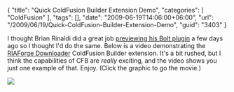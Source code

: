 {
	"title": "Quick ColdFusion Builder Extension Demo",
	"categories": [
		"ColdFusion"
	],
	"tags": [],
	"date": "2009-06-19T14:06:00+06:00",
	"url": "/2009/06/19/Quick-ColdFusion-Builder-Extension-Demo",
	"guid": "3403"
}

I thought Brian Rinaldi did a great job <a href="http://www.remotesynthesis.com/post.cfm/preview-of-the-framework-skeletons-bolt-plugin">previewing his Bolt plugin</a> a few days ago so I thought I'd do the same. Below is a video demonstrating the <a href="http://riaforgedownloader.riaforge.org/">RIAForge Downloader</a> ColdFusion Builder extension. It's a bit rushed, but I think the capabilities of CFB are <i>really</i> exciting, and the video shows you just one example of that. Enjoy. (Click the graphic to go the movie.)

<a href="http://www.raymondcamden.com/downloads/boltdemo.swf"><img src="http://static.raymondcamden.com/images/cfjedi//boltjingthing.png" border="0"></a>